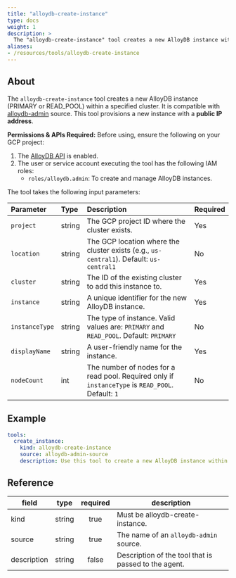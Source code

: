 ```yaml
---
title: "alloydb-create-instance"
type: docs
weight: 1
description: >
  The "alloydb-create-instance" tool creates a new AlloyDB instance within a specified cluster.
aliases:
- /resources/tools/alloydb-create-instance
---
```


## About

The `alloydb-create-instance` tool creates a new AlloyDB instance (PRIMARY or READ_POOL) within a specified cluster. It is compatible with [alloydb-admin](../../sources/alloydb-admin.md) source.
This tool provisions a new instance with a **public IP address**.

  **Permissions & APIs Required:**
  Before using, ensure the following on your GCP project:
  1. The [AlloyDB API](https://console.cloud.google.com/apis/library/alloydb.googleapis.com) is enabled.
  2. The user or service account executing the tool has the following IAM roles:
     - `roles/alloydb.admin`: To create and manage AlloyDB instances.

The tool takes the following input parameters:

| Parameter | Type | Description | Required |
| :--- | :--- | :--- | :--- |
| `project`     | string | The GCP project ID where the cluster exists.                                                      | Yes |
| `location`    | string | The GCP location where the cluster exists (e.g., `us-central1`). Default: `us-central1`           | No  |
| `cluster`     | string | The ID of the existing cluster to add this instance to.                                           | Yes |
| `instance`    | string | A unique identifier for the new AlloyDB instance.                                                 | Yes |
| `instanceType`| string | The type of instance. Valid values are: `PRIMARY` and `READ_POOL`. Default: `PRIMARY`             | No  |
| `displayName` | string | A user-friendly name for the instance.                                                            | Yes |
| `nodeCount`   | int    | The number of nodes for a read pool. Required only if `instanceType` is `READ_POOL`. Default: `1` | No  |
## Example

```yaml
tools:
  create_instance:
    kind: alloydb-create-instance
    source: alloydb-admin-source
    description: Use this tool to create a new AlloyDB instance within a specified cluster.
```
## Reference
| **field**   |                  **type**                  | **required** | **description**                                                                                  |
|-------------|:------------------------------------------:|:------------:|--------------------------------------------------------------------------------------------------|
| kind        |                   string                   |     true     | Must be alloydb-create-instance.                                                                 |
| source      |                   string                   |     true     | The name of an `alloydb-admin` source.                                                           |
| description |                   string                   |     false    | Description of the tool that is passed to the agent.                                             |
